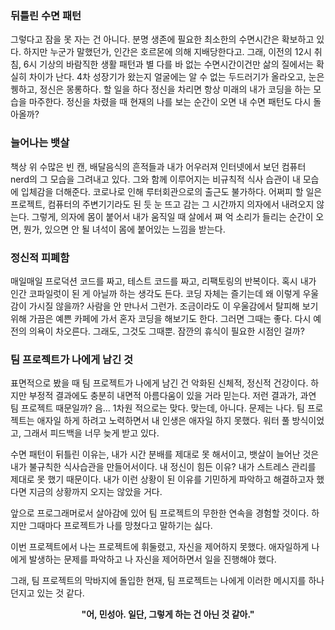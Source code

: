 ### 뒤틀린 수면 패턴

그렇다고 잠을 못 자는 건 아니다. 분명 생존에 필요한 최소한의 수면시간은 확보하고 있다. 하지만 누군가 말했던가,
인간은 호르몬에 의해 지배당한다고. 그래, 이전의 12시 취침, 6시 기상의 바람직한 생활 패턴과 별 다를 바 없는 수면시간이건만 삶의 질에서는 확실히 차이가 난다.
4차 성장기가 왔는지 얼굴에는 알 수 없는 두드러기가 올라오고, 눈은 퀭하고, 정신은 몽롱하다.
할 일을 하다 정신을 차리면 항상 미래의 내가 코딩을 하는 모습을 마주한다. 정신을 차렸을 때 현재의 나를 보는 순간이 오면 내 수면 패턴도 다시 돌아올까?

### 늘어나는 뱃살

책상 위 수많은 빈 캔, 배달음식의 흔적들과 내가 어우러져 인터넷에서 보던 컴퓨터 nerd의 그 모습을 그려내고 있다. 그와 함께 이루어지는 비규칙적 식사 습관이 내 모습에 입체감을 더해준다.
코로나로 인해 루터회관으로의 출근도 불가하다. 어쩌피 할 일은 프로젝트, 컴퓨터의 주변기기라도 된 듯 눈 뜨고 감는 그 시간까지 의자에서 내려오지 않는다.
그렇게, 의자에 몸이 붙어서 내가 움직일 때 살에서 쪄 억 소리가 들리는 순간이 오면, 뭔가, 있으면 안 될 녀석이 몸에 붙어있는 느낌을 받는다.

### 정신적 피폐함

매일매일 프로덕션 코드를 짜고, 테스트 코드를 짜고, 리팩토링의 반복이다. 혹시 내가 인간 코파일럿이 된 게 아닐까 하는 생각도 든다.
코딩 자체는 즐기는데 왜 이렇게 우울감이 가시질 않을까? 사람을 안 만나서 그런가.
조금이라도 이 우울감에서 탈피해 보기 위해 가끔은 예쁜 카페에 가서 혼자 코딩을 해보기도 한다. 그러면 그때는 좋다. 다시 예전의 의욕이 차오른다.
그래도, 그것도 그때뿐. 잠깐의 휴식이 필요한 시점인 걸까?

### 팀 프로젝트가 나에게 남긴 것

표면적으로 봤을 때 팀 프로젝트가 나에게 남긴 건 악화된 신체적, 정신적 건강이다.
하지만 부정적 결과에도 충분히 내면적 아름다움이 있을 거라 믿는다.
저런 결과가, 과연 팀 프로젝트 때문일까? 음... 1차원 적으로는 맞다. 맞는데, 아니다.
문제는 나다. 팀 프로젝트는 애자일 하게 하려고 노력하면서 내 인생은 애자일 하지 못했다. 워터 풀 방식이었고, 그래서 피드백을 너무 늦게 받고 있다.

수면 패턴이 뒤틀린 이유는, 내가 시간 분배를 제대로 못 해서이고, 뱃살이 늘어난 것은 내가 불규칙한 식사습관을 만들어서이다. 내 정신이 힘든 이유? 내가 스트레스 관리를 제대로 못 했기 때문이다.
내가 이런 상황이 된 이유를 기민하게 파악하고 해결하고자 했다면 지금의 상황까지 오지는 않았을 거다.

앞으로 프로그래머로서 살아감에 있어 팀 프로젝트의 무한한 연속을 경험할 것이다. 하지만 그때마다 프로젝트가 나를 망쳤다고 말하기는 싫다.

이번 프로젝트에서 나는 프로젝트에 휘둘렸고, 자신을 제어하지 못했다. 애자일하게 나에게 발생하는 문제를 파악하고 나 자신을 제어하면서 일을 진행해야 했다.

그래, 팀 프로젝트의 막바지에 돌입한 현재, 팀 프로젝트는 나에게 이러한 메시지를 하나 던지고 있는 것 같다.

<center><b>"어, 민성아. 일단, 그렇게 하는 건 아닌 것 같아."</b></center>
